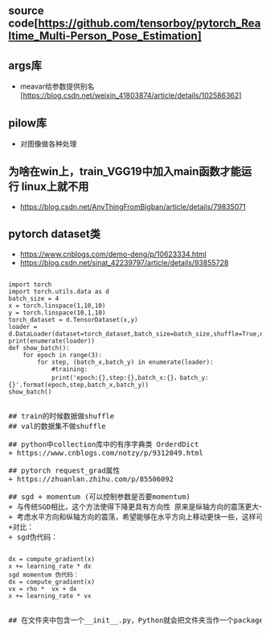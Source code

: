 ## source code[https://github.com/tensorboy/pytorch_Realtime_Multi-Person_Pose_Estimation]

## args库
+ meavar给参数提供别名[https://blog.csdn.net/weixin_41803874/article/details/102586362]

## pilow库
+ 对图像做各种处理

## 为啥在win上，train_VGG19中加入main函数才能运行 linux上就不用
+ https://blog.csdn.net/AnyThingFromBigban/article/details/79835071

## pytorch dataset类
+ https://www.cnblogs.com/demo-deng/p/10623334.html 
+ https://blog.csdn.net/sinat_42239797/article/details/93855728

<pre><code>
import torch
import torch.utils.data as d
batch_size = 4
x = torch.linspace(1,10,10)
y = torch.linspace(10,1,10)
torch_dataset = d.TensorDataset(x,y)
loader = d.DataLoader(dataset=torch_dataset,batch_size=batch_size,shuffle=True,num_workers=2,drop_last=True)
print(enumerate(loader))
def show_batch():
    for epoch in range(3):
        for step, (batch_x,batch_y) in enumerate(loader):
            #training:
            print('epoch:{},step:{},batch_x:{}，batch_y:{}'.format(epoch,step,batch_x,batch_y))
show_batch()
</code><pre>

## train的时候数据做shuffle
## val的数据集不做shuffle

## python中collection库中的有序字典类 OrderdDict
+ https://www.cnblogs.com/notzy/p/9312049.html

## pytorch request_grad属性
+ https://zhuanlan.zhihu.com/p/85506092

## sgd + momentum (可以控制参数是否要momentum)
+ 与传统SGD相比，这个方法使得下降更具有方向性 原来是纵轴方向的震荡更大一些，现在我们在迭代的时候
+ 考虑水平方向和纵轴方向的震荡，希望能够在水平方向上移动更快一些，这样可以快速趋向最佳点
+对比：
+ sgd伪代码：
<pre><code>
dx = compute_gradient(x)
x += learning_rate * dx 
sgd momentum 伪代码：
dx = compute_gradient(x)
vx = rho *  vx + dx 
x += learning_rate * vx 
</code><pre>

## 在文件夹中包含一个__init__.py，Python就会把文件夹当作一个package，里面的py文件就能够在外面被import了





